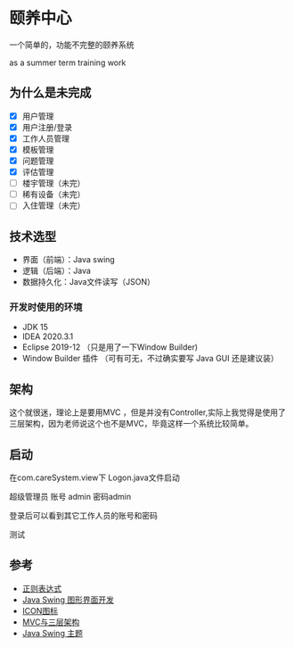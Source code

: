 # 颐养中心
  一个简单的，功能不完整的颐养系统

as a summer term training work

## 为什么是未完成

- [x] 用户管理
- [x] 用户注册/登录
- [x] 工作人员管理
- [x] 模板管理
- [x] 问题管理
- [x] 评估管理
- [ ] 楼宇管理（未完）
- [ ] 稀有设备（未完）
- [ ] 入住管理（未完）

## 技术选型

- 界面（前端）：Java swing
- 逻辑（后端）：Java
- 数据持久化：Java文件读写（JSON）

### 开发时使用的环境

- JDK 15
- IDEA 2020.3.1
- Eclipse 2019-12 （只是用了一下Window Builder)
- Window Builder 插件 （可有可无，不过确实要写 Java GUI 还是建议装）

## 架构
这个就很迷，理论上是要用MVC ，但是并没有Controller,实际上我觉得是使用了三层架构，因为老师说这个也不是MVC，毕竟这样一个系统比较简单。

## 启动

在com.careSystem.view下 Logon.java文件启动

超级管理员 账号 admin 密码admin

登录后可以看到其它工作人员的账号和密码

测试

## 参考
- [正则表达式](https://lemon-.blog.csdn.net/article/details/91417485)
- [Java Swing 图形界面开发](https://blog.csdn.net/xietansheng/article/details/72814492)
- [ICON图标](https://www.iconfont.cn/)
- [MVC与三层架构](https://blog.csdn.net/weixin_42153410/article/details/90753696)
- [Java Swing 主题](https://github.com/JFormDesigner/FlatLaf)


